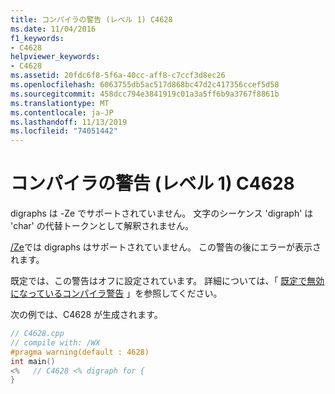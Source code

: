 ```yaml
---
title: コンパイラの警告 (レベル 1) C4628
ms.date: 11/04/2016
f1_keywords:
- C4628
helpviewer_keywords:
- C4628
ms.assetid: 20fdc6f8-5f6a-40cc-aff8-c7ccf3d8ec26
ms.openlocfilehash: 6063755db5ac517d868bc47d2c417356ccef5d58
ms.sourcegitcommit: 458dcc794e3841919c01a3a5ff6b9a3767f8861b
ms.translationtype: MT
ms.contentlocale: ja-JP
ms.lasthandoff: 11/13/2019
ms.locfileid: "74051442"
---
```

# <a name="compiler-warning-level-1-c4628"></a>コンパイラの警告 (レベル 1) C4628

digraphs は -Ze でサポートされていません。 文字のシーケンス 'digraph' は 'char' の代替トークンとして解釈されません。

[/Ze](../../build/reference/za-ze-disable-language-extensions.md)では digraphs はサポートされていません。 この警告の後にエラーが表示されます。

既定では、この警告はオフに設定されています。 詳細については、「 [既定で無効になっているコンパイラ警告](../../preprocessor/compiler-warnings-that-are-off-by-default.md) 」を参照してください。

次の例では、C4628 が生成されます。

```cpp
// C4628.cpp
// compile with: /WX
#pragma warning(default : 4628)
int main()
<%   // C4628 <% digraph for {
}
```